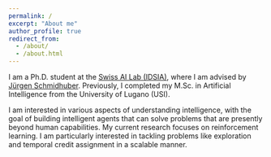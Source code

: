 ```yaml
---
permalink: /
excerpt: "About me"
author_profile: true
redirect_from: 
  - /about/
  - /about.html
---
```


I am a Ph.D. student at the [Swiss AI Lab (IDSIA)](https://www.idsia.ch), where I am advised by [Jürgen Schmidhuber](https://people.idsia.ch//~juergen/). 
Previously, I completed my M.Sc. in Artificial Intelligence from the University of Lugano (USI).

I am interested in various aspects of understanding intelligence, with the goal of building intelligent agents that can solve problems that are presently beyond human capabilities.
My current research focuses on reinforcement learning. 
I am particularly interested in tackling problems like exploration and temporal credit assignment in a scalable manner. 
